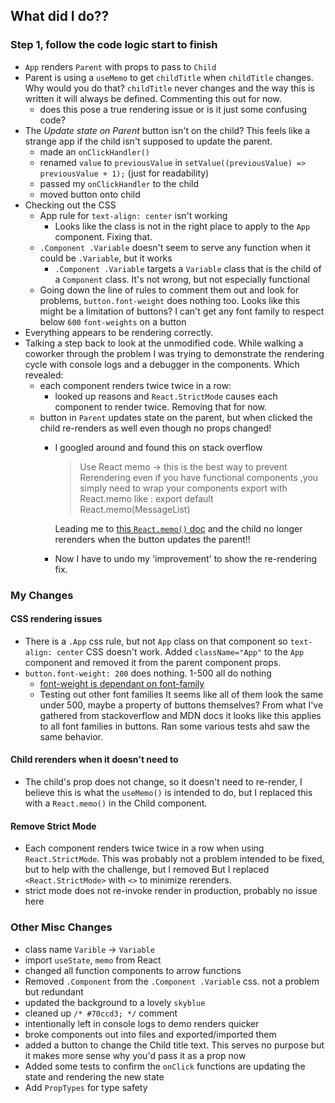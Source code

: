 ## What did I do??

### Step 1, follow the code logic start to finish
- `App` renders `Parent` with props to pass to `Child`
- Parent is using a `useMemo` to get `childTitle` when `childTitle` changes. Why would you do that? `childTitle` never changes and the way this is written it will always be defined. Commenting this out for now.
    - does this pose a true rendering issue or is it just some confusing code?
- The _Update state on Parent_ button isn't on the child? This feels like a strange app if the child isn't supposed to update the parent.
    - made an `onClickHandler()`
    - renamed `value` to `previousValue` in `setValue((previousValue) => previousValue + 1);` (just for readability)
    - passed my `onClickHandler` to the child
    - moved button onto child
- Checking out the CSS
    - App rule for `text-align: center` isn't working
        - Looks like the class is not in the right place to apply to the `App` component. Fixing that.
    - `.Component .Variable` doesn't seem to serve any function when it could be `.Variable`, but it works
        - `.Component .Variable` targets a `Variable` class that is the child of a `Component` class. It's not wrong, but not especially functional
    - Going down the line of rules to comment them out and look for problems, `button.font-weight` does nothing too. Looks like this might be a limitation of buttons? I can't get any font family to respect below `600` `font-weights` on a button
- Everything appears to be rendering correctly.
- Talking a step back to look at the unmodified code. While walking a coworker through the problem I was trying to demonstrate the rendering cycle with console logs and a debugger in the components. Which revealed:
    - each component renders twice twice in a row:
        - looked up reasons and `React.StrictMode` causes each component to render twice. Removing that for now.
    - button in `Parent` updates state on the parent, but when clicked the child re-renders as well even though no props changed!
        - I googled around and found this on stack overflow
            > Use React memo -> this is the best way to prevent Rerendering even if you have functional components ,you simply need to wrap your components export with React.memo like : export default React.memo(MessageList)
        
            Leading me to [this `React.memo()` doc](https://react.dev/reference/react/memo) and the child no longer rerenders when the button updates the parent!!
        - Now I have to undo my 'improvement' to show the re-rendering fix.

### My Changes
#### CSS rendering issues
- There is a  `.App` css rule, but not `App` class on that component so `text-align: center` CSS doesn't work. Added `className="App"` to the `App` component and removed it from the parent component props.
- `button.font-weight: 200` does nothing. 1-500 all do nothing
    - [font-weight is dependant on font-family](https://developer.mozilla.org/en-US/docs/Web/CSS/font-weight)
    - Testing out other font families It seems like all of them look the same under 500, maybe a property of buttons themselves? From what I've gathered from stackoverflow and MDN docs it looks like this applies to all font families in buttons.  Ran some various tests ahd saw the same behavior.

#### Child rerenders when it doesn't need to
- The child's prop does not change, so it doesn't need to re-render, I believe this is what the `useMemo()` is intended to do, but I replaced this with a `React.memo()` in the Child component.

#### Remove Strict Mode
- Each component renders twice twice in a row when using `React.StrictMode`. This was probably not a problem intended to be fixed, but to help with the challenge, but I removed But I replaced `<React.StrictMode>` with `<>` to minimize rerenders.
- strict mode does not re-invoke render in production, probably no issue here


### Other Misc Changes

- class name `Varible` -> `Variable`
- import  `useState`, `memo` from React
- changed all function components to arrow functions
- Removed `.Component` from the `.Component .Variable` css. not a problem but redundant
- updated the background to a lovely `skyblue`
- cleaned up `/* #70ccd3; */` comment
- intentionally left in console logs to demo renders quicker
- broke components out into files and exported/imported them
- added a button to change the Child title text. This serves no purpose but it makes more sense why you'd pass it as a prop now
- Added some tests to confirm the `onClick` functions are updating the state and rendering the new state
- Add `PropTypes` for type safety
